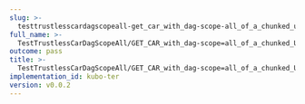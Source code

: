```yaml
---
slug: >-
  testtrustlesscardagscopeall-get_car_with_dag-scope-all_of_a_chunked_unixfs_file_(format-car)-header_x-content-type-options
full_name: >-
  TestTrustlessCarDagScopeAll/GET_CAR_with_dag-scope=all_of_a_chunked_UnixFS_file_(format=car)/Header_X-Content-Type-Options
outcome: pass
title: >-
  TestTrustlessCarDagScopeAll/GET_CAR_with_dag-scope=all_of_a_chunked_UnixFS_file_(format=car)/Header_X-Content-Type-Options
implementation_id: kubo-ter
version: v0.0.2
---
```


